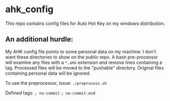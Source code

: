 # ahk_config

This repo contains config files for Auto Hot Key on my windows distribution.

## An additional hurdle:
My AHK config file points to some personal data on my machine. I don't want these directories to show on the public repo. A bash pre-processor will examine any files with a `*.ahk` extension and remove lines containing a tag. Processed files will be moved to the "pushable" directory. Original files containing personal data will be ignored.

To use the preprocessor, issue: `./preprocess.sh`

Defined tags:
`; no-commit`
`; no-commit-end`
